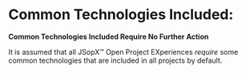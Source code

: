 ﻿
# Common Technologies Included:

**Common Technologies Included Require No Further Action**

It is assumed that all JSopX™ Open Project EXperiences _require_ some common technologies that are included in all projects by default.

<!-- START JSOPX NOVA DOCX HEADER
group: 'Technologies'
isDraft: false
isProductionReady: true
toc: true
END JSOPX NOVA DOCX HEADER -->


